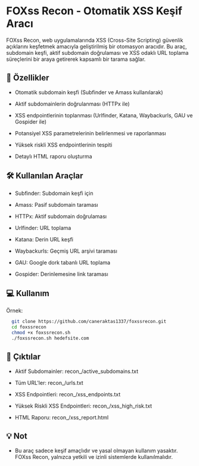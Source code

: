 
# FOXss Recon - Otomatik XSS Keşif Aracı

FOXss Recon, web uygulamalarında XSS (Cross-Site Scripting) güvenlik açıklarını keşfetmek amacıyla geliştirilmiş bir otomasyon aracıdır. Bu araç, subdomain keşfi, aktif subdomain doğrulaması ve XSS odaklı URL toplama süreçlerini bir araya getirerek kapsamlı bir tarama sağlar.


## 🚀 Özellikler

- Otomatik subdomain keşfi (Subfinder ve Amass kullanılarak)

- Aktif subdomainlerin doğrulanması (HTTPx ile)

- XSS endpointlerinin toplanması (Urlfinder, Katana, Waybackurls, GAU ve Gospider ile)

- Potansiyel XSS parametrelerinin belirlenmesi ve raporlanması

- Yüksek riskli XSS endpointlerinin tespiti

- Detaylı HTML raporu oluşturma
## 🛠️ Kullanılan Araçlar

- Subfinder: Subdomain keşfi için

- Amass: Pasif subdomain taraması

- HTTPx: Aktif subdomain doğrulaması

- Urlfinder: URL toplama

- Katana: Derin URL keşfi

- Waybackurls: Geçmiş URL arşivi taraması

- GAU: Google dork tabanlı URL toplama

- Gospider: Derinlemesine link taraması

  
## 💻 Kullanım


Örnek:

```bash 
  git clone https://github.com/caneraktas1337/foxssrecon.git
  cd foxssrecon
  chmod +x foxssrecon.sh
  ./foxssrecon.sh hedefsite.com
```
    
## 📂 Çıktılar

- Aktif Subdomainler: recon_<domain>/active_subdomains.txt

- Tüm URL'ler: recon_<domain>/urls.txt

- XSS Endpointleri: recon_<domain>/xss_endpoints.txt

- Yüksek Riskli XSS Endpointleri: recon_<domain>/xss_high_risk.txt

- HTML Raporu: recon_<domain>/xss_report.html

  
##  💡 Not

- Bu araç sadece keşif amaçlıdır ve yasal olmayan kullanım yasaktır. FOXss Recon, yalnızca yetkili ve izinli sistemlerde kullanılmalıdır.

  
